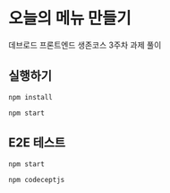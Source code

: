 # 오늘의 메뉴 만들기

데브로드 프론트엔드 생존코스 3주차 과제 풀이

## 실행하기

```shell
npm install

npm start
```

## E2E 테스트

```shell
npm start

npm codeceptjs
```
